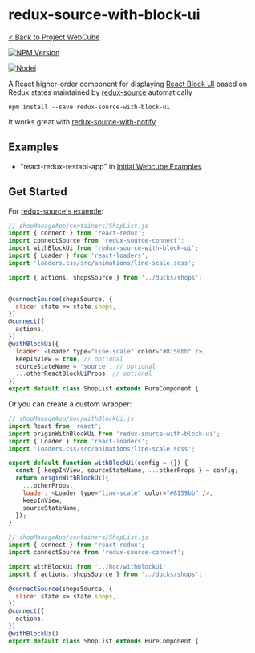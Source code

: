 # redux-source-with-block-ui

[< Back to Project WebCube](https://github.com/dexteryy/Project-WebCube/)

[![NPM Version][npm-image]][npm-url]
<!-- [![Build Status][travis-image]][travis-url]
[![Dependencies Status][dep-image]][dep-url] -->

[![Nodei][nodei-image]][npm-url]

[npm-image]: https://img.shields.io/npm/v/redux-source-with-block-ui.svg
[nodei-image]: https://nodei.co/npm/redux-source-with-block-ui.png?downloads=true
[npm-url]: https://npmjs.org/package/redux-source-with-block-ui
<!--
[travis-image]: https://img.shields.io/travis/dexteryy/redux-source-with-block-ui/master.svg
[travis-url]: https://travis-ci.org/dexteryy/redux-source-with-block-ui
[dep-image]: https://david-dm.org/dexteryy/redux-source-with-block-ui.svg
[dep-url]: https://david-dm.org/dexteryy/redux-source-with-block-ui
-->

A React higher-order component for displaying [React Block UI](https://availity.github.io/react-block-ui/) based on Redux states maintained by [redux-source](https://github.com/dexteryy/Project-WebCube/tree/master/packages/redux-source) automatically

```
npm install --save redux-source-with-block-ui
```

It works great with [redux-source-with-notify](https://github.com/dexteryy/Project-WebCube/tree/master/packages/redux-source-with-notify)

## Examples

* "react-redux-restapi-app" in [Initial Webcube Examples](https://github.com/dexteryy/Project-WebCube/tree/master/examples/webcube-initial-structure)

## Get Started

For [redux-source's example](https://github.com/dexteryy/Project-WebCube/tree/master/packages/redux-source#get-started):

```js
// shopManageApp/containers/ShopList.js
import { connect } from 'react-redux';
import connectSource from 'redux-source-connect';
import withBlockUi from 'redux-source-with-block-ui';
import { Loader } from 'react-loaders';
import 'loaders.css/src/animations/line-scale.scss';

import { actions, shopsSource } from '../ducks/shops';


@connectSource(shopsSource, {
  slice: state => state.shops,
})
@connect({
  actions,
})
@withBlockUi({
  loader: <Loader type="line-scale" color="#8159bb" />,
  keepInView = true, // optional
  sourceStateName = 'source', // optional
  ...otherReactBlockUiProps, // optional
})
export default class ShopList extends PureComponent {
```

Or you can create a custom wrapper:

```js
// shopManageApp/hoc/withBlockUi.js
import React from 'react';
import originWithBlockUi from 'redux-source-with-block-ui';
import { Loader } from 'react-loaders';
import 'loaders.css/src/animations/line-scale.scss';

export default function withBlockUi(config = {}) {
  const { keepInView, sourceStateName, ...otherProps } = config;
  return originWithBlockUi({
    ...otherProps,
    loader: <Loader type="line-scale" color="#8159bb" />,
    keepInView,
    sourceStateName,
  });
}
```

```js
// shopManageApp/containers/ShopList.js
import { connect } from 'react-redux';
import connectSource from 'redux-source-connect';

import withBlockUi from '../hoc/withBlockUi'
import { actions, shopsSource } from '../ducks/shops';

@connectSource(shopsSource, {
  slice: state => state.shops,
})
@connect({
  actions,
})
@withBlockUi()
export default class ShopList extends PureComponent {
```

